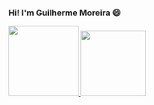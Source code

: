 ### Hi! I'm Guilherme Moreira 😄

<div>
  <a href="https://beacons.ai/moreiraguui">
  <img height="140cm" src="https://github-readme-stats.vercel.app/api?username=moreiraguui&show_icons=true&theme=dark&include_all_commits=true&cont_private=true"/>
  <img height="130cm" src="https://github-readme-stats.vercel.app/api/top-langs/?username=moreiraguui&layout=compact&langs_count=16&theme=dark"/>  

 </div>
  
